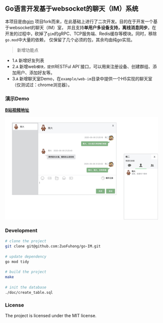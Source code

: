 ## Go语言开发基于websocket的聊天（IM）系统

本项目是由[gim](https://github.com/alberliu/gim) 项目fork而来，在此基础上进行了二次开发。目的在于开发一个基于websocket的聊天（IM）室，
并且支持**单用户多设备支持，离线消息同步**。在开发的过程中，砍掉了`gim`的gRPC、TCP服务端、Redis缓存等模块。同时，移除`go.mod`中大量的依赖，
仅保留了几个必须的包，其余均由纯go实现。

> 新增功能点

- 1.`A` 新增好友列表
- 2.`A` 新增web`模块，提供`RESTFul API`接口，可以用来注册设备、创建群组、添加用户、添加好友等。
- 3.`A` 新增聊天室Demo，在`example/web-im`目录中提供一个H5实现的聊天室（仅测试过：chrome浏览器）。

### 演示Demo

**[B站视频地址](https://www.bilibili.com/video/BV1uZ4y1H7yy)**

![封面](./doc/im/cover.jpg)

### Development

```sh
# clone the project
git clone git@github.com:ZuoFuhong/go-IM.git

# update dependency
go mod tidy

# build the project
make

# init the database
./doc/create_table.sql
```

### License

The project is licensed under the MIT license.
